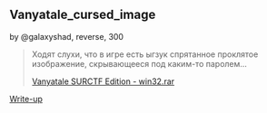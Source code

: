 ## Vanyatale_cursed_image
by @galaxyshad, reverse, 300

> Ходят слухи, что в игре есть ыгзук спрятанное проклятое изображение, скрывающееся под каким-то паролем...  
>   
> [Vanyatale SURCTF Edition - win32.rar](Vanyatale_SURCTF_Edition.rar)  

[Write-up](writeups.pdf)
